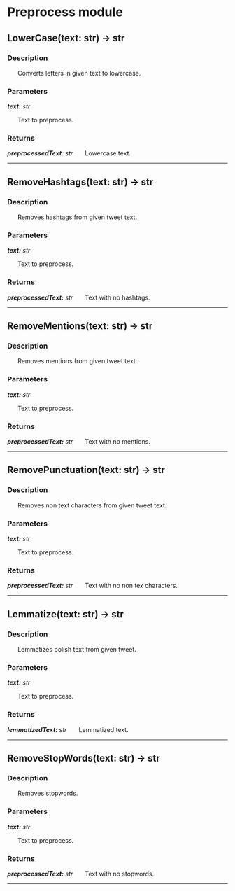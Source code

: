 # **Preprocess module**


## **LowerCase(text: str) → str**
### **Description**

&nbsp;&nbsp;&nbsp;&nbsp;&nbsp;&nbsp;Converts letters in given text to lowercase.

### **Parameters**

***text:*** *str*

&nbsp;&nbsp;&nbsp;&nbsp;&nbsp;&nbsp;Text to preprocess.

### **Returns**

***preprocessedText:*** *str* 
&nbsp;&nbsp;&nbsp;&nbsp;&nbsp;&nbsp;Lowercase text.
___
## **RemoveHashtags(text: str) → str**
### **Description**

&nbsp;&nbsp;&nbsp;&nbsp;&nbsp;&nbsp;Removes hashtags from given tweet text.

### **Parameters**

***text:*** *str*

&nbsp;&nbsp;&nbsp;&nbsp;&nbsp;&nbsp;Text to preprocess.

### **Returns**

***preprocessedText:*** *str* 
&nbsp;&nbsp;&nbsp;&nbsp;&nbsp;&nbsp;Text with no hashtags.
___
## **RemoveMentions(text: str) → str**
### **Description**

&nbsp;&nbsp;&nbsp;&nbsp;&nbsp;&nbsp;Removes mentions from given tweet text.

### **Parameters**

***text:*** *str*

&nbsp;&nbsp;&nbsp;&nbsp;&nbsp;&nbsp;Text to preprocess.

### **Returns**

***preprocessedText:*** *str* 
&nbsp;&nbsp;&nbsp;&nbsp;&nbsp;&nbsp;Text with no mentions.
___
## **RemovePunctuation(text: str) → str**
### **Description**

&nbsp;&nbsp;&nbsp;&nbsp;&nbsp;&nbsp;Removes non text characters from given tweet text.

### **Parameters**

***text:*** *str*

&nbsp;&nbsp;&nbsp;&nbsp;&nbsp;&nbsp;Text to preprocess.

### **Returns**

***preprocessedText:*** *str* 
&nbsp;&nbsp;&nbsp;&nbsp;&nbsp;&nbsp;Text with no non tex characters.
___
## **Lemmatize(text: str) → str**
### **Description**

&nbsp;&nbsp;&nbsp;&nbsp;&nbsp;&nbsp;Lemmatizes polish text from given tweet.

### **Parameters**

***text:*** *str*

&nbsp;&nbsp;&nbsp;&nbsp;&nbsp;&nbsp;Text to preprocess.

### **Returns**

***lemmatizedText:*** *str* 
&nbsp;&nbsp;&nbsp;&nbsp;&nbsp;&nbsp;Lemmatized text.
___
## **RemoveStopWords(text: str) → str**
### **Description**

&nbsp;&nbsp;&nbsp;&nbsp;&nbsp;&nbsp;Removes stopwords.

### **Parameters**

***text:*** *str*

&nbsp;&nbsp;&nbsp;&nbsp;&nbsp;&nbsp;Text to preprocess.

### **Returns**

***preprocessedText:*** *str* 
&nbsp;&nbsp;&nbsp;&nbsp;&nbsp;&nbsp;Text with no stopwords.
___